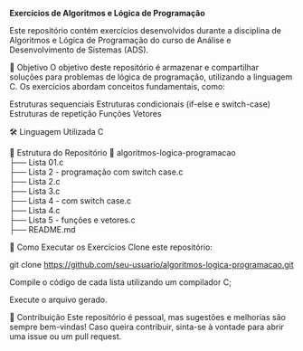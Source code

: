 **Exercícios de Algoritmos e Lógica de Programação**

Este repositório contém exercícios desenvolvidos durante a disciplina de Algoritmos e Lógica de Programação do curso de Análise e Desenvolvimento de Sistemas (ADS).

📌 Objetivo
O objetivo deste repositório é armazenar e compartilhar soluções para problemas de lógica de programação, utilizando a linguagem C. Os exercícios abordam conceitos fundamentais, como:

Estruturas sequenciais
Estruturas condicionais (if-else e switch-case)
Estruturas de repetição
Funções
Vetores

🛠 Linguagem Utilizada
C

📂 Estrutura do Repositório
📂 algoritmos-logica-programacao  
 ├── Lista 01.c  
 ├── Lista 2 - programação com switch case.c  
 ├── Lista 2.c  
 ├── Lista 3.c  
 ├── Lista 4 - com switch case.c  
 ├── Lista 4.c  
 ├── Lista 5 - funções e vetores.c  
 ├── README.md  

🚀 Como Executar os Exercícios
Clone este repositório:

git clone https://github.com/seu-usuario/algoritmos-logica-programacao.git

Compile o código de cada lista utilizando um compilador C;

Execute o arquivo gerado.

📌 Contribuição
Este repositório é pessoal, mas sugestões e melhorias são sempre bem-vindas! Caso queira contribuir, sinta-se à vontade para abrir uma issue ou um pull request.

